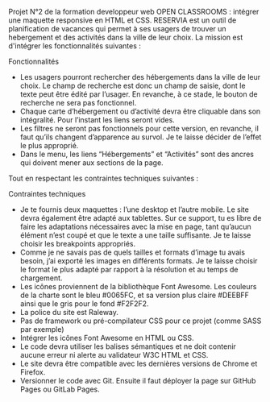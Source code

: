 Projet N°2 de la formation developpeur web OPEN CLASSROOMS : intégrer une maquette responsive en HTML et CSS.
RESERVIA est un outil de planification de vacances qui permet à ses usagers de trouver un hebergement et des activités dans la ville de leur choix.
La mission est d'intégrer les fonctionnalités suivantes :

Fonctionnalités

- Les usagers pourront rechercher des hébergements dans la ville de leur choix. Le champ de recherche est donc un champ de saisie, dont le texte peut être édité par l’usager. 
En revanche, à ce stade, le bouton de recherche ne sera pas fonctionnel.
- Chaque carte d’hébergement ou d’activité devra être cliquable dans son intégralité. Pour l’instant les liens seront vides.
- Les filtres ne seront pas fonctionnels pour cette version, en revanche, il faut qu’ils changent d’apparence au survol. Je te laisse décider de l’effet le plus approprié.
- Dans le menu, les liens “Hébergements” et “Activités” sont des ancres qui doivent mener aux sections de la page.

Tout en respectant les contraintes techniques suivantes :

 Contraintes techniques

- Je te fournis deux maquettes : l’une desktop et l’autre mobile. Le site devra également être adapté aux tablettes. Sur ce support, tu es libre de faire les adaptations nécessaires avec la mise en page, tant qu’aucun élément n’est coupé et que le texte a une taille suffisante. Je te laisse choisir les breakpoints appropriés.
- Comme je ne savais pas de quels tailles et formats d’image tu avais besoin, j’ai exporté les images en différents formats. Je te laisse choisir le format le plus adapté par rapport à la résolution et au temps de chargement.
- Les icônes proviennent de la bibliothèque Font Awesome. Les couleurs de la charte sont le bleu #0065FC, et sa version plus claire #DEEBFF ainsi que le gris pour le fond #F2F2F2.
- La police du site est Raleway.
- Pas de framework ou pré-compilateur CSS pour ce projet (comme SASS par exemple)
- Intégrer les icônes Font Awesome en HTML ou CSS.
- Le code devra utiliser les balises sémantiques et ne doit contenir aucune erreur ni alerte au validateur W3C HTML et CSS.
- Le site devra être compatible avec les dernières versions de Chrome et Firefox.
- Versionner le code avec Git. Ensuite il faut déployer la page sur GitHub Pages ou GitLab Pages.
